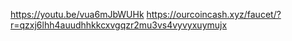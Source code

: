 https://youtu.be/vua6mJbWUHk
https://ourcoincash.xyz/faucet/?r=qzxj6lhh4auudhhkkcxvgqzr2mu3vs4vyvyxuymujx